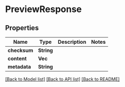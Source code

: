 # PreviewResponse

## Properties

Name | Type | Description | Notes
------------ | ------------- | ------------- | -------------
**checksum** | **String** |  | 
**content** | **Vec<String>** |  | 
**metadata** | **String** |  | 

[[Back to Model list]](../README.md#documentation-for-models) [[Back to API list]](../README.md#documentation-for-api-endpoints) [[Back to README]](../README.md)


